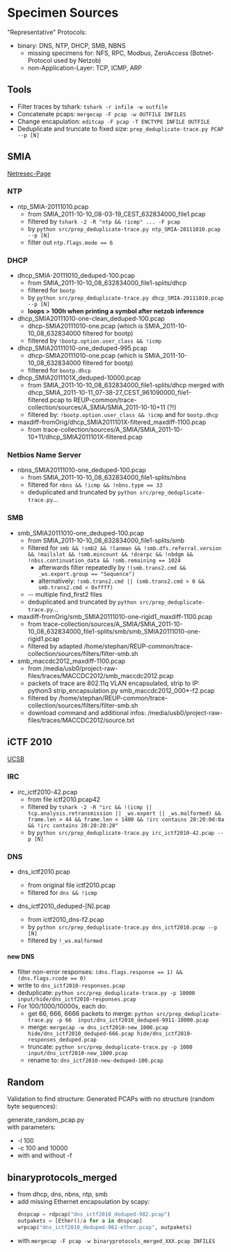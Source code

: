 # Specimen Sources

"Representative" Protocols:

* binary: DNS, NTP, DHCP, SMB, NBNS
    * missing specimens for: NFS, RPC, Modbus, ZeroAccess (Botnet-Protocol used by Netzob)
    * non-Application-Layer: TCP, ICMP, ARP

## Tools
* Filter traces by tshark: `tshark -r infile -w outfile`
* Concatenate pcaps: `mergecap -F pcap -w OUTFILE INFILES`
* Change encapulation: `editcap -F pcap -T ENCTYPE INFILE OUTFILE`
* Deduplicate and truncate to fixed size: `prep_deduplicate-trace.py PCAP --p [N]`



## SMIA
[Netresec-Page](http://download.netresec.com/pcap/smia-2011/SMIA_2011-10-10_08%253A03%253A19_CEST_632834000_file1.pcap)  

### NTP
* ntp_SMIA-20111010.pcap
    * from SMIA_2011-10-10_08-03-19_CEST_632834000_file1.pcap
    * filtered by `tshark -2 -R "ntp && !icmp" ... -F pcap`
    * by `python src/prep_deduplicate-trace.py ntp_SMIA-20111010.pcap --p [N]`
    * filter out `ntp.flags.mode == 6`

### DHCP
* dhcp_SMIA-20111010_deduped-100.pcap
    * from SMIA_2011-10-10_08_632834000_file1-splits/dhcp
    * filtered for `bootp`
    * by `python src/prep_deduplicate-trace.py dhcp_SMIA-20111010.pcap --p [N]`
    * **loops > 100h when printing a symbol after netzob inference**
* dhcp_SMIA20111010-one-clean_deduped-100.pcap
    * dhcp-SMIA20111010-one.pcap (which is SMIA_2011-10-10_08_632834000 filtered for bootp)
    * filtered by `!bootp.option.user_class && !icmp`
* dhcp_SMIA20111010-one_deduped-995.pcap
    * dhcp-SMIA20111010-one.pcap (which is SMIA_2011-10-10_08_632834000 filtered for bootp)
    * filtered for `bootp.dhcp`
* dhcp_SMIA2011101X_deduped-10000.pcap
    * from SMIA_2011-10-10_08_632834000_file1-splits/dhcp
      merged with dhcp_SMIA_2011-10-11_07-38-27_CEST_961090000_file1-filtered.pcap
      to REUP-common/trace-collection/sources/A_SMIA/SMIA_2011-10-10+11 (?!)
    * filtered by: `!bootp.option.user_class && !icmp` and for `bootp.dhcp`
* maxdiff-fromOrig/dhcp_SMIA2011101X-filtered_maxdiff-1100.pcap
    * from trace-collection/sources/A_SMIA/SMIA_2011-10-10+11/dhcp_SMIA2011101X-filtered.pcap

### Netbios Name Server
* nbns_SMIA20111010-one_deduped-100.pcap
    * from SMIA_2011-10-10_08_632834000_file1-splits/nbns
    * filtered for `nbns && !icmp && !nbns.type == 33`
    * deduplicated and truncated by `python src/prep_deduplicate-trace.py`...

### SMB
* smb_SMIA20111010-one_deduped-100.pcap
    * from SMIA_2011-10-10_08_632834000_file1-splits/smb
    * filtered for `smb && !smb2 && !lanman && !smb.dfs.referral.version && !mailslot && !smb.mincount && !dcerpc && !nbdgm && !nbss.continuation_data && !smb.remaining == 1024`
        * afterwards filter repeatedly by `!(smb.trans2.cmd && _ws.expert.group == "Sequence")`
        * alternatively: `!smb.trans2.cmd || (smb.trans2.cmd > 0 && smb.trans2.cmd < 0xffff)`
    * -- multiple find_first2 files
    * deduplicated and truncated by `python src/prep_deduplicate-trace.py`...
* maxdiff-fromOrig/smb_SMIA20111010-one-rigid1_maxdiff-1100.pcap
    * from trace-collection/sources/A_SMIA/SMIA_2011-10-10_08_632834000_file1-splits/smb/smb_SMIA20111010-one-rigid1.pcap
    * filtered by adapted /home/stephan/REUP-common/trace-collection/sources/filters/filter-smb.sh
* smb_maccdc2012_maxdiff-1100.pcap
    * from /media/usb0/project-raw-files/traces/MACCDC2012/smb_maccdc2012.pcap
    * packets of trace are 802.11q VLAN encapsulated, strip to IP:  
      python3 strip_encapsulation.py smb_maccdc2012_000*-f2.pcap
    * filtered by /home/stephan/REUP-common/trace-collection/sources/filters/filter-smb.sh
    * download command and additional infos: /media/usb0/project-raw-files/traces/MACCDC2012/source.txt



## iCTF 2010
[UCSB](http://ictf.cs.ucsb.edu/ictfdata/2010/dumps/ictf2010pcap.tar.gz)  

### IRC
* irc_ictf2010-42.pcap
    * from file ictf2010.pcap42
    * filtered by `tshark -2 -R "irc && !(icmp || tcp.analysis.retransmission || _ws.expert || _ws.malformed) && frame.len > 44 && frame.len < 1400 && !irc contains 20:20:0d:0a && !irc contains 20:20:20:20"`
    * by `python src/prep_deduplicate-trace.py irc_ictf2010-42.pcap --p [N]`

### DNS
* dns_ictf2010.pcap
    * from original file ictf2010.pcap
    * filtered for `dns && !icmp`

* dns_ictf2010_deduped-[N].pcap
    * from ictf2010_dns-f2.pcap
    * by `python src/prep_deduplicate-trace.py dns_ictf2010.pcap --p [N]`
    * filtered by `!_ws.malformed`

#### new DNS

* filter non-error responses: `(dns.flags.response == 1) && (dns.flags.rcode == 0)`
* write to `dns_ictf2010-responses.pcap`
* deduplicate: `python src/prep_deduplicate-trace.py -p 10000 input/hide/dns_ictf2010-responses.pcap`
* For 100/1000/10000s, each do:
    * get 66, 666, 6666 packets to merge: `python src/prep_deduplicate-trace.py -p 66  input/dns_ictf2010_deduped-9911-10000.pcap`
    * merge: `mergecap -w dns_ictf2010-new_1000.pcap hide/dns_ictf2010_deduped-666.pcap hide/dns_ictf2010-responses_deduped.pcap`
    * truncate: `python src/prep_deduplicate-trace.py -p 1000 input/dns_ictf2010-new_1000.pcap`
    * rename to: `dns_ictf2010-new-deduped-100.pcap`


## Random
Validation to find structure: Generated PCAPs with no structure (random byte sequences):

generate_random_pcap.py  
with parameters: 

* -l 100
* -c 100 and 10000
* with and without -f


## binaryprotocols_merged
* from dhcp, dns, nbns, ntp, smb
* add missing Ethernet encapsulation by scapy:
  ```python 
  dnspcap = rdpcap("dns_ictf2010_deduped-982.pcap")
  outpakets = [Ether()/a for a in dnspcap]
  wrpcap("dns_ictf2010_deduped-982-ether.pcap", outpakets)
  ```
* with `mergecap -F pcap -w binaryprotocols_merged_XXX.pcap INFILES`






